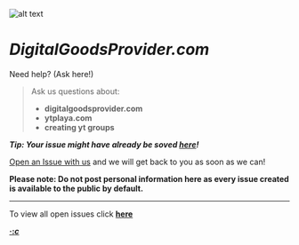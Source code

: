![alt text](https://digitalgoodsprovider.com/R/digitalgoodsprovider.com.png "We are here to help!")


# *DigitalGoodsProvider.com*
Need help? (Ask here!)

> Ask us questions about:
> - **digitalgoodsprovider.com**
> - **ytplaya.com**
> - **creating yt groups**

<i><b>Tip: Your issue might have already be soved [here](https://github.com/digitalgoodsprovider/digitalgoodsprovider.com/issues?q=is%3Aissue+is%3Aclosed)!</b></i>


[Open an Issue with us](https://github.com/digitalgoodsprovider/digitalgoodsprovider.com/issues/new) and we will get back to you as soon as we can!

**Please note: Do not post personal information here as every issue created is available to the public by default.**

-----

To view all open issues click **[here](https://github.com/digitalgoodsprovider/digitalgoodsprovider.com/issues)**

<b>[·:*c*](https://digitalgoodsprovider.com)</b>
